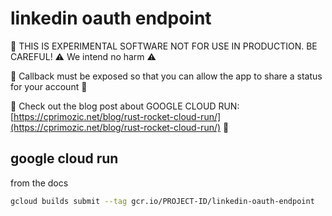 # linkedin oauth endpoint

🔬 THIS IS EXPERIMENTAL SOFTWARE NOT FOR USE IN PRODUCTION.  BE CAREFUL!  ⚠️ We intend no harm ⚠️

🤖 Callback must be exposed so that you can allow the app to share a status for your account 🤖

🙏 Check out the blog post about GOOGLE CLOUD RUN: [https://cprimozic.net/blog/rust-rocket-cloud-run/](https://cprimozic.net/blog/rust-rocket-cloud-run/)  🙏

## google cloud run

from the docs

```sh
gcloud builds submit --tag gcr.io/PROJECT-ID/linkedin-oauth-endpoint
```
